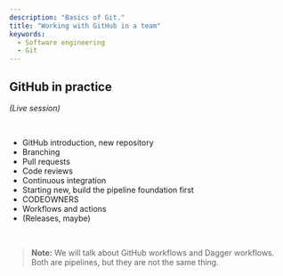 ```yaml
---
description: "Basics of Git."
title: "Working with GitHub in a team"
keywords:
  - Software engineering
  - Git
---
```


## GitHub in practice

*(Live session)*

</br>

- GitHub introduction, new repository
- Branching
- Pull requests
- Code reviews
- Continuous integration
- Starting new, build the pipeline foundation first
- CODEOWNERS
- Workflows and actions
- (Releases, maybe)

</br>

> **Note:** We will talk about GitHub workflows and Dagger workflows. Both are pipelines, but they are not the same thing.

</br>
</br>
